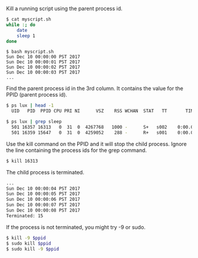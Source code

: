 Kill a running script using the parent process id.

```bash
$ cat myscript.sh 
while :; do
    date
    sleep 1
done
```

```
$ bash myscript.sh
Sun Dec 10 00:00:00 PST 2017
Sun Dec 10 00:00:01 PST 2017
Sun Dec 10 00:00:02 PST 2017
Sun Dec 10 00:00:03 PST 2017
...
```

Find the parent process id in the 3rd column. It contains the value for the PPID (parent process id).

```bash
$ ps lux | head -1
  UID   PID  PPID CPU PRI NI      VSZ    RSS WCHAN  STAT   TT       TIME COMMAND          USER  %CPU %MEM STARTED
```

```bash
$ ps lux | grep sleep
  501 16357 16313   0  31  0  4267768   1000 -      S+   s002    0:00.01 sleep 1          user   0.1  0.0 00:00AM
  501 16359 15647   0  31  0  4259052    288 -      R+   s001    0:00.00 grep sleep       user   0.0  0.0 00:00AM
```

Use the kill command on the PPID and it will stop the child process. Ignore the line containing the process ids for the grep command.

```bash
$ kill 16313
```

The child process is terminated.

```bash
...
Sun Dec 10 00:00:04 PST 2017
Sun Dec 10 00:00:05 PST 2017
Sun Dec 10 00:00:06 PST 2017
Sun Dec 10 00:00:07 PST 2017
Sun Dec 10 00:00:08 PST 2017
Terminated: 15
```

If the process is not terminated, you might try -9 or sudo.

```bash
$ kill -9 $ppid
$ sudo kill $ppid
$ sudo kill -9 $ppid
```